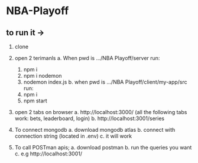 # NBA-Playoff


## to run it -> 
1. clone
2. open 2 terimanls
  a. When pwd is .../NBA Playoff/server run:
    1. npm i
    2. npm i nodemon
    3. nodemon index.js
  b. when pwd is .../NBA Playoff/client/my-app/src run:
    1. npm i
    2. npm start
    
3. open 2 tabs on browser
  a. http://localhost:3000/ (all the following tabs work: bets, leaderboard, login)
  b. http://localhost:3001/series

4. To connect mongodb 
  a. download mongodb atlas 
  b. connect with connection string (located in .env)
  c. it will work
5. To call POSTman apis;
  a. download postman
  b. run the queries you want
  c. e.g http://localhost:3001/
